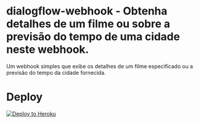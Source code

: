# dialogflow-webhook - Obtenha detalhes de um filme ou sobre a previsão do tempo de uma cidade neste webhook.

Um webhook simples que exibe os detalhes de um filme especificado ou a previsão do tempo da cidade fornecida.

# Deploy
[![Deploy to Heroku](https://www.herokucdn.com/deploy/button.svg)](https://heroku.com/deploy)
